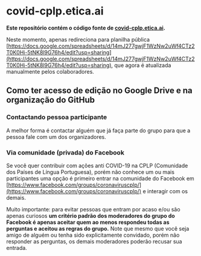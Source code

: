 # covid-cplp.etica.ai
**Este repositório contém o código fonte de [covid-cplp.etica.ai](https://covid-cplp.etica.ai).**

Neste momento, apenas redireciona para planilha pública
[https://docs.google.com/spreadsheets/d/14mJ277gwjF1WzNw2uWf4CTz2T0K0Hi-5tNK8l9G76h4/edit?usp=sharing](https://docs.google.com/spreadsheets/d/14mJ277gwjF1WzNw2uWf4CTz2T0K0Hi-5tNK8l9G76h4/edit?usp=sharing),
que agora é atualizada manualmente pelos colaboradores.

## Como ter acesso de edição no Google Drive e na organização do GitHub

### Contactando pessoa participante
A melhor forma é contactar alguém que já faça parte do grupo para que a pessoa
fale com um dos organizadores.

### Via comunidade (privada) do Facebook

Se você quer contribuir com ações anti COVID-19 na CPLP (Comunidade dos Países de Língua Portuguesa), porém não conhece um ou mais participantes uma opção é
primeiro entrar na comunidade do Facebook em
[https://www.facebook.com/groups/coronaviruscplp/](https://www.facebook.com/groups/coronaviruscplp/) e interagir com os demais.

Muito importante: para evitar pessoas que entram por acaso e/ou são apenas
curiosos **um critério padrão dos moderadores do grupo do Facebook é apenas
aceitar quem ao menos respondeu todas as perguntas e aceitou as regras do
grupo.** Note que mesmo que você seja amigo de alguém ou tenha sido
explicitamente convidado, porém não responder as perguntas, os demais
moderadores poderão recusar sua entrada.
